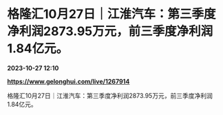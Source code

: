 # 格隆汇10月27日｜江淮汽车：第三季度净利润2873.95万元，前三季度净利润1.84亿元。

**2023-10-27 12:10**

**https://www.gelonghui.com/live/1267914**

格隆汇10月27日｜江淮汽车：第三季度净利润2873.95万元，前三季度净利润1.84亿元。